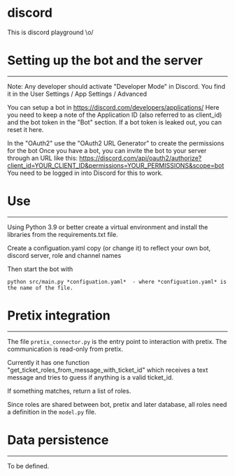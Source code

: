 # discord
This is discord playground \o/


# Setting up the bot and the server
-----------------------------------
Note: Any developer should activate "Developer Mode" in Discord.
You find it in the User Settings / App Settings / Advanced

You can setup a bot in https://discord.com/developers/applications/
Here you need to keep a note of the Application ID (also referred to as client_id)
and the bot token in the "Bot" section. If a bot token is leaked out, you can reset it here.

In the "OAuth2" use the "OAuth2 URL Generator" to create the permissions for the bot
Once you have a bot, you can invite the bot to your server through an URL like this:
https://discord.com/api/oauth2/authorize?client_id=YOUR_CLIENT_ID&permissions=YOUR_PERMISSIONS&scope=bot
You need to be logged in into Discord for this to work.


# Use
--------------
Using Python 3.9 or better create a virtual environment and install the
libraries from the requirements.txt file.

Create a configuation.yaml copy (or change it) to reflect your own bot,
discord server, role and channel names

Then start the bot with 

    python src/main.py *configuation.yaml*  - where *configuation.yaml* is the name of the file.


# Pretix integration
---------------------

The file `pretix_connector.py` is the entry point to interaction with pretix.
The communication is read-only from pretix.

Currently it has one function "get_ticket_roles_from_message_with_ticket_id" 
which receives a text message and tries to guess if anything is a valid ticket_id.

If something matches, return a list of roles.

Since roles are shared between bot, pretix and later database, all roles need a definition in
the `model.py` file.


# Data persistence
-------------------
To be defined.